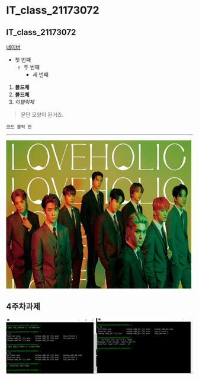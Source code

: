 # IT_class_21173072
## IT_class_21173072

[네이버](https://naver.com)

- 첫 번째
  - 두 번째
    - 세 번째

1. **볼드체**
2. __볼드체__
3. *이탤릭체*

>문단 모양이 된거죠.
>

```
코드 블럭 안
```
* * *

<img width="500" height="400" src="./png/NCT127.png"></img>

## 4주차과제
<img width="" height="" src="./png/4주차 과제.PNG"></img>

